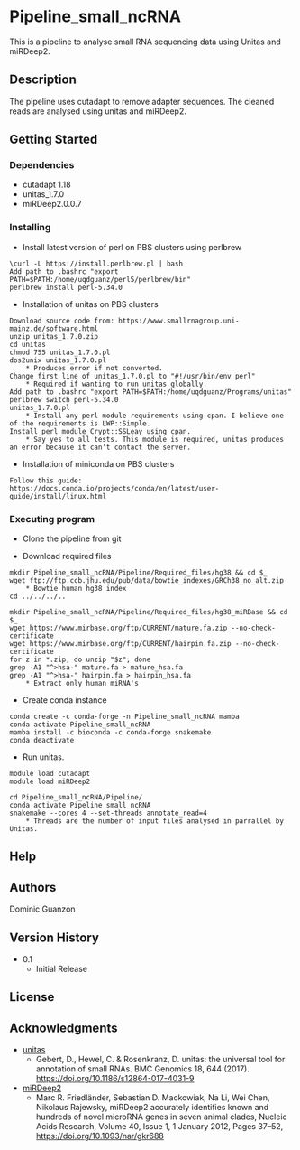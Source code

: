 # Pipeline_small_ncRNA

This is a pipeline to analyse small RNA sequencing data using Unitas and miRDeep2.

## Description

The pipeline uses cutadapt to remove adapter sequences. The cleaned reads are analysed using unitas and miRDeep2.

## Getting Started

### Dependencies

* cutadapt 1.18
* unitas_1.7.0
* miRDeep2.0.0.7

### Installing

* Install latest version of perl on PBS clusters using perlbrew
```
\curl -L https://install.perlbrew.pl | bash
Add path to .bashrc "export PATH=$PATH:/home/uqdguanz/perl5/perlbrew/bin"
perlbrew install perl-5.34.0
```

* Installation of unitas on PBS clusters
```
Download source code from: https://www.smallrnagroup.uni-mainz.de/software.html
unzip unitas_1.7.0.zip
cd unitas
chmod 755 unitas_1.7.0.pl
dos2unix unitas_1.7.0.pl
    * Produces error if not converted.
Change first line of unitas_1.7.0.pl to "#!/usr/bin/env perl"
    * Required if wanting to run unitas globally.
Add path to .bashrc "export PATH=$PATH:/home/uqdguanz/Programs/unitas"
perlbrew switch perl-5.34.0
unitas_1.7.0.pl
    * Install any perl module requirements using cpan. I believe one of the requirements is LWP::Simple.
Install perl module Crypt::SSLeay using cpan.
    * Say yes to all tests. This module is required, unitas produces an error because it can't contact the server.
```

* Installation of miniconda on PBS clusters
```
Follow this guide: https://docs.conda.io/projects/conda/en/latest/user-guide/install/linux.html
```

### Executing program

* Clone the pipeline from git

* Download required files
```
mkdir Pipeline_small_ncRNA/Pipeline/Required_files/hg38 && cd $_
wget ftp://ftp.ccb.jhu.edu/pub/data/bowtie_indexes/GRCh38_no_alt.zip
    * Bowtie human hg38 index
cd ../../../..
    
mkdir Pipeline_small_ncRNA/Pipeline/Required_files/hg38_miRBase && cd $_
wget https://www.mirbase.org/ftp/CURRENT/mature.fa.zip --no-check-certificate
wget https://www.mirbase.org/ftp/CURRENT/hairpin.fa.zip --no-check-certificate
for z in *.zip; do unzip "$z"; done
grep -A1 "^>hsa-" mature.fa > mature_hsa.fa
grep -A1 "^>hsa-" hairpin.fa > hairpin_hsa.fa
    * Extract only human miRNA's
```

* Create conda instance
```
conda create -c conda-forge -n Pipeline_small_ncRNA mamba
conda activate Pipeline_small_ncRNA
mamba install -c bioconda -c conda-forge snakemake
conda deactivate
```

* Run unitas.
```
module load cutadapt
module load miRDeep2

cd Pipeline_small_ncRNA/Pipeline/
conda activate Pipeline_small_ncRNA
snakemake --cores 4 --set-threads annotate_read=4
    * Threads are the number of input files analysed in parrallel by Unitas.
```

## Help

## Authors

Dominic Guanzon

## Version History

* 0.1
    * Initial Release

## License

## Acknowledgments

* [unitas](https://www.smallrnagroup.uni-mainz.de/software.html)
    * Gebert, D., Hewel, C. & Rosenkranz, D. unitas: the universal tool for annotation of small RNAs. BMC Genomics 18, 644 (2017). https://doi.org/10.1186/s12864-017-4031-9
* [miRDeep2](https://www.mdc-berlin.de/content/mirdeep2-documentation?mdcbl%5B0%5D=/n-rajewsky%23t-data%2Csoftware%26resources&mdctl=0&mdcou=20738&mdcot=6&mdcbv=71nDTh7VzOJOW6SFGuFySs4mus4wnovu-t2LZzV2dL8)
    * Marc R. Friedländer, Sebastian D. Mackowiak, Na Li, Wei Chen, Nikolaus Rajewsky, miRDeep2 accurately identifies known and hundreds of novel microRNA genes in seven animal clades, Nucleic Acids Research, Volume 40, Issue 1, 1 January 2012, Pages 37–52, https://doi.org/10.1093/nar/gkr688